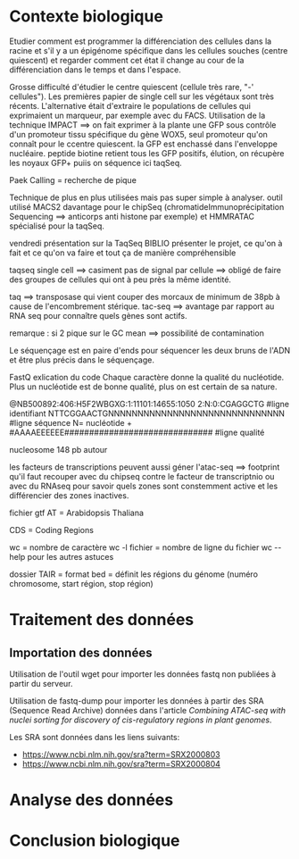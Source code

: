 # Contexte biologique

Etudier comment est programmer la différenciation des cellules dans la racine et s'il y a un épigénome spécifique dans les cellules souches (centre quiescent) et regarder comment cet état il change au cour de la différenciation dans le temps et dans l'espace.

Grosse difficulté d'étudier le centre quiescent (cellule très rare, "-' cellules"). Les premières papier de single cell sur les végétaux sont très récents. L'alternative était d'extraire le populations de cellules qui exprimaient un marqueur, par exemple avec du FACS.
Utilisation de la technique IMPACT ==> on fait exprimer à la plante une GFP sous contrôle d'un promoteur tissu spécifique du gène WOX5, seul promoteur qu'on connaît pour le ccentre quiescent. la GFP est enchassé dans l'enveloppe nucléaire. peptide biotine retient tous les GFP positifs, élution, on récupère les noyaux GFP+ puiis on séquence ici taqSeq.

Paek Calling = recherche de pique

Technique de plus en plus utilisées mais pas super simple à analyser.
outil utilisé MACS2 davantage pour le chipSeq (chromatideImmunoprécipitation Sequencing ==> anticorps anti histone par exemple)
et HMMRATAC spécialisé pour la taqSeq.

vendredi présentation sur la TaqSeq BIBLIO
présenter le projet, ce qu'on à fait et ce qu'on va faire et tout ça de manière compréhensible

taqseq single cell ==> casiment pas de signal par cellule ==> obligé de faire des groupes de cellules qui ont à peu près la même identité.

taq ==> transposase qui vient couper des morcaux de minimum de 38pb à cause de l'encombrement stérique.
tac-seq ==> avantage par rapport au RNA seq pour connaître quels gènes sont actifs.

remarque : si 2 pique sur le GC mean ==> possibilité de contamination

Le séquençage est en paire d'ends pour séquencer les deux bruns de l'ADN et être plus précis dans le séquençage.

FastQ exlication du code
Chaque caractère donne la qualité du nucléotide. Plus un nucléotide est de bonne qualité, plus on est certain de sa nature.

 @NB500892:406:H5F2WBGXG:1:11101:14655:1050 2:N:0:CGAGGCTG #ligne identifiant
 NTTCGGAACTGNNNNNNNNNNNNNNNNNNNNNNNNNNNNNN #ligne séquence N= nucléotide
 +
 #AAAAEEEEEE############################## #ligne qualité


nucleosome 148 pb autour

les facteurs de transcriptions peuvent aussi géner l'atac-seq ==> footprint qu'il faut recouper avec du chipseq contre le facteur de transcriptnio ou avec du RNAseq pour savoir quels zones sont constemment active et les différencier des zones inactives.

fichier gtf
AT = Arabidopsis Thaliana

CDS = Coding Regions

wc = nombre de caractère
wc -l fichier = nombre de ligne du fichier
wc --help pour les autres astuces


dossier TAIR = format bed = définit les régions du génome (numéro chromosome, start région, stop région)

# Traitement des données

## Importation des données

Utilisation de l'outil wget pour importer les données fastq non publiées à partir du serveur.

Utilisation de fastq-dump pour importer les données à partir des SRA (Sequence Read Archive) données dans l'article *Combining ATAC-seq with nuclei sorting for discovery of cis-regulatory regions in plant genomes*.

Les SRA sont données dans les liens suivants:
- https://www.ncbi.nlm.nih.gov/sra?term=SRX2000803
- https://www.ncbi.nlm.nih.gov/sra?term=SRX2000804


# Analyse des données


# Conclusion biologique